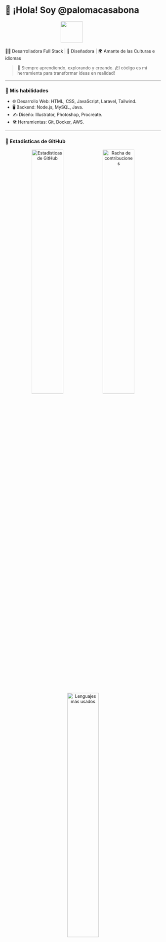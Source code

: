 # 🌟 ¡Hola! Soy @palomacasabona 

<div align="center">  
  <img src="https://media.giphy.com/media/hvRJCLFzcasrR4ia7z/giphy.gif" width="70"/> <!-- GIF de la manita -->
  <img ser="https://github.com/palomacasabona/palomacasabona/raw/peach-goma.gif" width="70"7> <!--gatitto coding -->
</div>

🧑‍💻 Desarrolladora Full Stack | 🎨 Diseñadora | 🌍 Amante de las Culturas e idiomas

> 🌠 Siempre aprendiendo, explorando y creando. ¡El código es mi herramienta para transformar ideas en realidad!

---

### 🚀 Mis habilidades
- 🌐 Desarrollo Web: HTML, CSS, JavaScript, Laravel, Tailwind. 
- 🖥️ Backend: Node.js, MySQL, Java.
- ✍️ Diseño: Illustrator, Photoshop, Procreate. 
- 🛠️ Herramientas: Git, Docker, AWS.

---

### 🌈 Estadísticas de GitHub

<div align="center">
  <img src="https://github-readme-stats.vercel.app/api?username=palomacasabona&show_icons=true&theme=radical" alt="Estadísticas de GitHub" width="45%">
  <img src="https://github-readme-streak-stats.herokuapp.com/?user=palomacasabona&theme=radical" alt="Racha de contribuciones" width="45%">
  <br/>
  <img src="https://github-readme-stats.vercel.app/api/top-langs/?username=palomacasabona&layout=compact&theme=radical" alt="Lenguajes más usados" width="45%">
</div>

---

### 🌍 Cosas que me inspiran:
- 🧡 **La creatividad y los Moomins**
- 🌙 **La riqueza de las culturas**
- 💻 **Resolver problemas a través del código**


---

### 🏆 Trofeos en GitHub
<div align="center">
  [![GitHub Trophies](https://github-profile-trophy.vercel.app/?username=palomacasabona&theme=radical)](https://github.com/ryo-ma/github-profile-trophy)
</div>

---

### 🌆 Mi GitHub Skyline
[🌆 Ver mi skyline en 3D](https://skyline.github.com/palomacasabona/2023)

---


### 🔗 Encuéntrame en:
[![LinkedIn](https://img.shields.io/badge/LinkedIn-%230077B5.svg?style=for-the-badge&logo=linkedin&logoColor=white)](https://linkedin.com/in/palomacasabona/)
